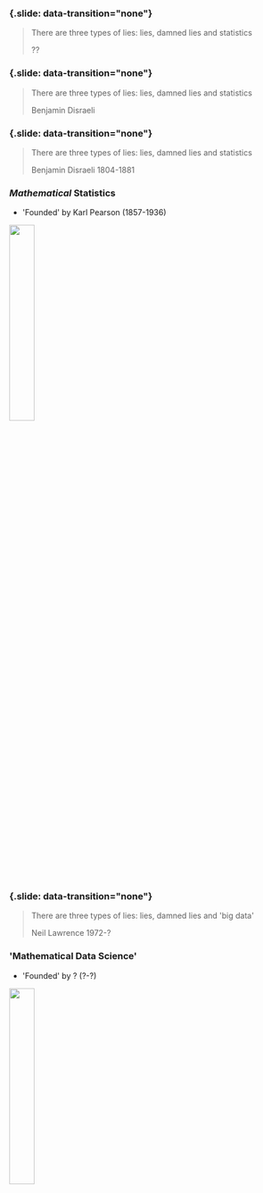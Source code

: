 ### {.slide: data-transition="none"}

> There are three types of lies: lies, damned lies and statistics
>
> ??

### {.slide: data-transition="none"}


> There are three types of lies: lies, damned lies and statistics
>
> Benjamin Disraeli

### {.slide: data-transition="none"}

> There are three types of lies: lies, damned lies and statistics
>
> Benjamin Disraeli 1804-1881



### *Mathematical* Statistics

* 'Founded' by Karl Pearson (1857-1936)

<img src="../slides/diagrams/Portrait_of_Karl_Pearson.jpg" align="center" width="30%" style="background:none; border:none; box-shadow:none;">

### {.slide: data-transition="none"}

> There are three types of lies: lies, damned lies and 'big data'
>
> Neil Lawrence 1972-?


### 'Mathematical Data Science'

* 'Founded' by ? (?-?)

<img src="./diagrams/Question_mark.png" align="center" width="30%" style="background:none; border:none; box-shadow:none;">
